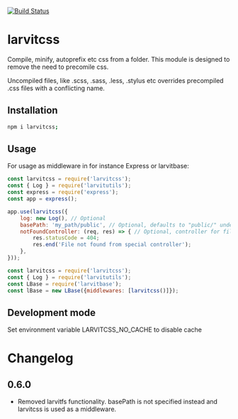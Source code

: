 [![Build Status](https://github.com/larvit/larvitcss/actions/workflows/ci.yml/badge.svg)](https://github.com/larvit/larvitcss/actions)


# larvitcss

Compile, minify, autoprefix etc css from a folder. This module is designed to remove the need to precomile css.

Uncompiled files, like .scss, .sass, .less, .stylus etc overrides precompiled .css files with a conflicting name.

## Installation

```bash
npm i larvitcss;
```

## Usage

For usage as middleware in for instance Express or larvitbase:

```javascript
const larvitcss = require('larvitcss');
const { Log } = require('larvitutils');
const express = require('express');
const app = express();

app.use(larvitcss({
	log: new Log(), // Optional
	basePath: 'my_path/public', // Optional, defaults to "public/" under current process path,
	notFoundController: (req, res) => { // Optional, controller for file not found, default to setting 404 status code.
		res.statusCode = 404;
		res.end('File not found from special controller');
	},
}));

```

```javascript
const larvitcss = require('larvitcss');
const { Log } = require('larvitutils');
const LBase = require('larvitbase');
const lBase = new LBase({middlewares: [larvitcss()]});

```

## Development mode

Set environment variable LARVITCSS_NO_CACHE to disable cache

# Changelog
## 0.6.0
- Removed larvitfs functionality. basePath is not specified instead and larvitcss is used as a middleware.
